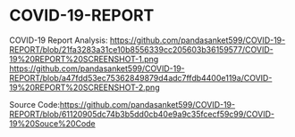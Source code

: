 # COVID-19-REPORT
COVID-19 Report Analysis:
https://github.com/pandasanket599/COVID-19-REPORT/blob/21fa3283a31ce10b8556339cc205603b36159577/COVID-19%20REPORT%20SCREENSHOT-1.png
https://github.com/pandasanket599/COVID-19-REPORT/blob/a47fdd53ec75362849879d4adc7ffdb4400e119a/COVID-19%20REPORT%20SCREENSHOT-2.png

Source Code:https://github.com/pandasanket599/COVID-19-REPORT/blob/61120905dc74b3b5dd0cb40e9a9c35fcecf59c99/COVID-19%20Souce%20Code
